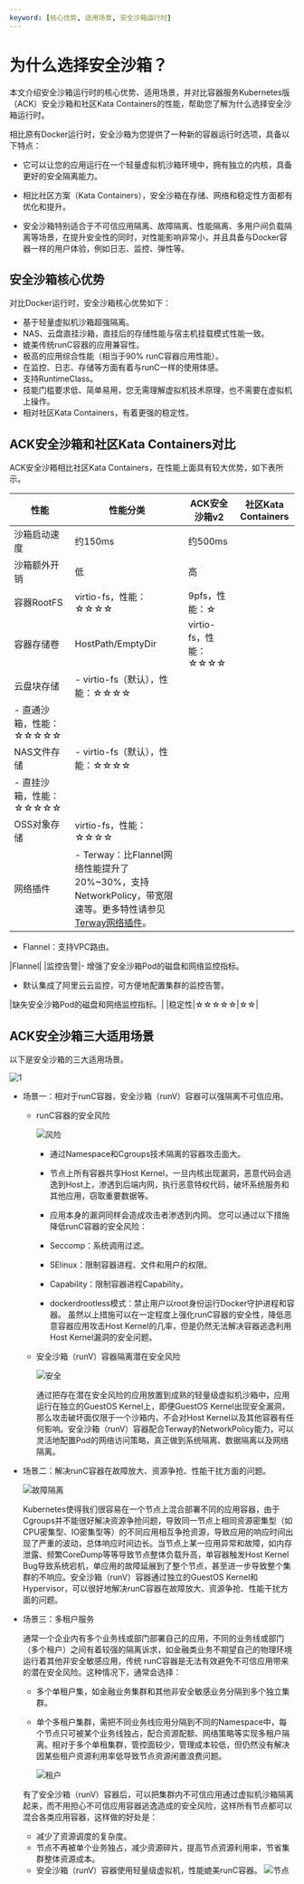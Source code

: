 ```yaml
---
keyword: [核心优势, 适用场景, 安全沙箱运行时]
---
```


# 为什么选择安全沙箱？

本文介绍安全沙箱运行时的核心优势、适用场景，并对比容器服务Kubernetes版（ACK）安全沙箱和社区Kata Containers的性能，帮助您了解为什么选择安全沙箱运行时。

相比原有Docker运行时，安全沙箱为您提供了一种新的容器运行时选项，具备以下特点：

-   它可以让您的应用运行在一个轻量虚拟机沙箱环境中，拥有独立的内核，具备更好的安全隔离能力。

-   相比社区方案（Kata Containers），安全沙箱在存储、网络和稳定性方面都有优化和提升。

-   安全沙箱特别适合于不可信应用隔离、故障隔离、性能隔离、多用户间负载隔离等场景，在提升安全性的同时，对性能影响非常小，并且具备与Docker容器一样的用户体验，例如日志、监控、弹性等。


## 安全沙箱核心优势

对比Docker运行时，安全沙箱核心优势如下：

-   基于轻量虚拟机沙箱超强隔离。
-   NAS、云盘直挂沙箱，直挂后的存储性能与宿主机挂载模式性能一致。
-   媲美传统runC容器的应用兼容性。
-   极高的应用综合性能（相当于90% runC容器应用性能）。
-   在监控、日志、存储等方面有着与runC一样的使用体感。
-   支持RuntimeClass。
-   技能门槛要求低、简单易用，您无需理解虚拟机技术原理，也不需要在虚拟机上操作。
-   相对社区Kata Containers，有着更强的稳定性。

## ACK安全沙箱和社区Kata Containers对比

ACK安全沙箱相比社区Kata Containers，在性能上面具有较大优势，如下表所示。

|性能|性能分类|ACK安全沙箱v2|社区Kata Containers|
|--|----|---------|-----------------|
|沙箱启动速度|约150ms|约500ms|
|沙箱额外开销|低|高|
|容器RootFS|virtio-fs，性能：☆☆☆☆|9pfs，性能：☆|
|容器存储卷|HostPath/EmptyDir|virtio-fs，性能：☆☆☆☆|
|云盘块存储|-   virtio-fs（默认），性能：☆☆☆☆
-   直通沙箱，性能：☆☆☆☆☆ |
|NAS文件存储|-   virtio-fs（默认），性能：☆☆☆☆
-   直挂沙箱，性能：☆☆☆☆☆ |
|OSS对象存储|virtio-fs，性能：☆☆☆☆|
|网络插件|-   Terway：比Flannel网络性能提升了20%~30%，支持 NetworkPolicy，带宽限速等。更多特性请参见[Terway网络插件](/cn.zh-CN/Kubernetes集群用户指南/网络管理/概述.md)。
-   Flannel：支持VPC路由。

|Flannel|
|监控告警|-   增强了安全沙箱Pod的磁盘和网络监控指标。
-   默认集成了阿里云云监控，可方便地配置集群的监控告警。

|缺失安全沙箱Pod的磁盘和网络监控指标。|
|稳定性|☆☆☆☆☆|☆☆|

## ACK安全沙箱三大适用场景

以下是安全沙箱的三大适用场景。

![1](https://static-aliyun-doc.oss-cn-hangzhou.aliyuncs.com/assets/img/zh-CN/7506659951/p144019.png)

-   场景一：相对于runC容器，安全沙箱（runV）容器可以强隔离不可信应用。
    -   runC容器的安全风险

        ![风险](https://static-aliyun-doc.oss-cn-hangzhou.aliyuncs.com/assets/img/zh-CN/8506659951/p144020.png)

        -   通过Namespace和Cgroups技术隔离的容器攻击面大。
        -   节点上所有容器共享Host Kernel，一旦内核出现漏洞，恶意代码会逃逸到Host上，渗透到后端内网，执行恶意特权代码，破坏系统服务和其他应用，窃取重要数据等。
        -   应用本身的漏洞同样会造成攻击者渗透到内网。
        您可以通过以下措施降低runC容器的安全风险：

        -   Seccomp：系统调用过滤。
        -   SElinux：限制容器进程、文件和用户的权限。
        -   Capability：限制容器进程Capability。
        -   dockerdrootless模式：禁止用户以root身份运行Docker守护进程和容器。
        虽然以上措施可以在一定程度上强化runC容器的安全性，降低恶意容器应用攻击Host Kernel的几率，但是仍然无法解决容器逃逸利用Host Kernel漏洞的安全问题。

    -   安全沙箱（runV）容器隔离潜在安全风险

        ![安全](https://static-aliyun-doc.oss-cn-hangzhou.aliyuncs.com/assets/img/zh-CN/8506659951/p144021.png)

        通过把存在潜在安全风险的应用放置到成熟的轻量级虚拟机沙箱中，应用运行在独立的GuestOS Kernel上，即便GuestOS Kernel出现安全漏洞，那么攻击破坏面仅限于一个沙箱内，不会对Host Kernel以及其他容器有任何影响。安全沙箱（runV）容器配合Terway的NetworkPolicy能力，可以灵活地配置Pod的网络访问策略，真正做到系统隔离、数据隔离以及网络隔离。

-   场景二：解决runC容器在故障放大、资源争抢、性能干扰方面的问题。

    ![故障隔离](https://static-aliyun-doc.oss-cn-hangzhou.aliyuncs.com/assets/img/zh-CN/8506659951/p95596.png)

    Kubernetes使得我们很容易在一个节点上混合部署不同的应用容器，由于Cgroups并不能很好解决资源争抢问题，导致同一节点上相同资源密集型（如CPU密集型、IO密集型等）的不同应用相互争抢资源，导致应用的响应时间出现了严重的波动，总体响应时间边长。当节点上某一应用异常和故障，如内存泄露、频繁CoreDump等等导致节点整体负载升高，单容器触发Host Kernel Bug导致系统宕机，单应用的故障延展到了整个节点，甚至进一步导致整个集群的不响应。安全沙箱（runV）容器通过独立的GuestOS Kernel和Hypervisor，可以很好地解决runC容器在故障放大、资源争抢、性能干扰方面的问题。

-   场景三：多租户服务

    通常一个企业内有多个业务线或部门部署自己的应用，不同的业务线或部门（多个租户）之间有着较强的隔离诉求，如金融类业务不期望自己的物理环境运行着其他非安全敏感应用，传统 runC容器是无法有效避免不可信应用带来的潜在安全风险。这种情况下，通常会选择：

    -   多个单租户集，如金融业务集群和其他非安全敏感业务分隔到多个独立集群。
    -   单个多租户集群，需把不同业务线应用分隔到不同的Namespace中，每个节点只可被某个业务线独占，配合资源配额、网络策略等实现多租户隔离。相对于多个单租集群，管控面较少，管理成本较低，但仍然没有解决因某些租户资源利用率低导致节点资源闲置浪费问题。

        ![租户](https://static-aliyun-doc.oss-cn-hangzhou.aliyuncs.com/assets/img/zh-CN/8506659951/p144022.png)

    有了安全沙箱（runV）容器后，可以把集群内不可信应用通过虚拟机沙箱隔离起来，而不用担心不可信应用容器逃逸造成的安全风险，这样所有节点都可以混合各类应用容器，这样做的好处是：

    -   减少了资源调度的复杂度。
    -   节点不再被单个业务独占，减少资源碎片，提高节点资源利用率，节省集群整体资源成本。
    -   安全沙箱（runV）容器使用轻量级虚拟机，性能媲美runC容器。
    ![节点](https://static-aliyun-doc.oss-cn-hangzhou.aliyuncs.com/assets/img/zh-CN/8506659951/p144023.png)


